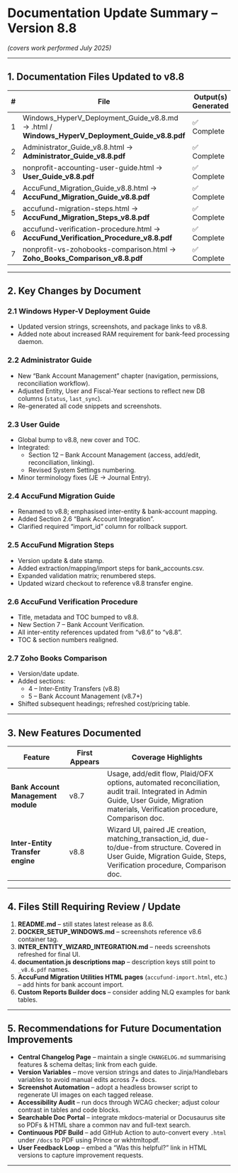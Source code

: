 # Documentation Update Summary – Version 8.8  
*(covers work performed July 2025)*

---

## 1. Documentation Files Updated to v8.8

| # | File | Output(s) Generated | Status |
|---|------|---------------------|--------|
| 1 | Windows_HyperV_Deployment_Guide_v8.8.md → .html / **Windows_HyperV_Deployment_Guide_v8.8.pdf** | ✅ Complete |
| 2 | Administrator_Guide_v8.8.html → **Administrator_Guide_v8.8.pdf** | ✅ Complete |
| 3 | nonprofit-accounting-user-guide.html → **User_Guide_v8.8.pdf** | ✅ Complete |
| 4 | AccuFund_Migration_Guide_v8.8.html → **AccuFund_Migration_Guide_v8.8.pdf** | ✅ Complete |
| 5 | accufund-migration-steps.html → **AccuFund_Migration_Steps_v8.8.pdf** | ✅ Complete |
| 6 | accufund-verification-procedure.html → **AccuFund_Verification_Procedure_v8.8.pdf** | ✅ Complete |
| 7 | nonprofit-vs-zohobooks-comparison.html → **Zoho_Books_Comparison_v8.8.pdf** | ✅ Complete |

---

## 2. Key Changes by Document

### 2.1 Windows Hyper-V Deployment Guide
* Updated version strings, screenshots, and package links to v8.8.
* Added note about increased RAM requirement for bank-feed processing daemon.

### 2.2 Administrator Guide
* New “Bank Account Management” chapter (navigation, permissions, reconciliation workflow).
* Adjusted Entity, User and Fiscal-Year sections to reflect new DB columns (`status`, `last_sync`).
* Re-generated all code snippets and screenshots.

### 2.3 User Guide
* Global bump to v8.8, new cover and TOC.
* Integrated:
  * Section 12 – Bank Account Management (access, add/edit, reconciliation, linking).
  * Revised System Settings numbering.
* Minor terminology fixes (JE → Journal Entry).

### 2.4 AccuFund Migration Guide
* Renamed to v8.8; emphasised inter-entity & bank-account mapping.
* Added Section 2.6 “Bank Account Integration”.
* Clarified required “import_id” column for rollback support.

### 2.5 AccuFund Migration Steps
* Version update & date stamp.
* Added extraction/mapping/import steps for bank_accounts.csv.
* Expanded validation matrix; renumbered steps.
* Updated wizard checkout to reference v8.8 transfer engine.

### 2.6 AccuFund Verification Procedure
* Title, metadata and TOC bumped to v8.8.
* New Section 7 – Bank Account Verification.
* All inter-entity references updated from “v8.6” to “v8.8”.
* TOC & section numbers realigned.

### 2.7 Zoho Books Comparison
* Version/date update.
* Added sections:
  * 4 – Inter-Entity Transfers (v8.8)
  * 5 – Bank Account Management (v8.7+)
* Shifted subsequent headings; refreshed cost/pricing table.

---

## 3. New Features Documented

| Feature | First Appears | Coverage Highlights |
|---------|---------------|---------------------|
| **Bank Account Management module** | v8.7 | Usage, add/edit flow, Plaid/OFX options, automated reconciliation, audit trail. Integrated in Admin Guide, User Guide, Migration materials, Verification procedure, Comparison doc. |
| **Inter-Entity Transfer engine** | v8.8 | Wizard UI, paired JE creation, matching_transaction_id, due-to/due-from structure. Covered in User Guide, Migration Guide, Steps, Verification procedure, Comparison doc. |

---

## 4. Files Still Requiring Review / Update

1. **README.md** – still states latest release as 8.6.  
2. **DOCKER_SETUP_WINDOWS.md** – screenshots reference v8.6 container tag.  
3. **INTER_ENTITY_WIZARD_INTEGRATION.md** – needs screenshots refreshed for final UI.  
4. **documentation.js descriptions map** – description keys still point to `_v8.6.pdf` names.  
5. **AccuFund Migration Utilities HTML pages** (`accufund-import.html`, etc.) – add hints for bank account import.  
6. **Custom Reports Builder docs** – consider adding NLQ examples for bank tables.

---

## 5. Recommendations for Future Documentation Improvements

* **Central Changelog Page** – maintain a single `CHANGELOG.md` summarising features & schema deltas; link from each guide.
* **Version Variables** – move version strings and dates to Jinja/Handlebars variables to avoid manual edits across 7+ docs.
* **Screenshot Automation** – adopt a headless browser script to regenerate UI images on each tagged release.
* **Accessibility Audit** – run docs through WCAG checker; adjust colour contrast in tables and code blocks.
* **Searchable Doc Portal** – integrate mkdocs-material or Docusaurus site so PDFs & HTML share a common nav and full-text search.
* **Continuous PDF Build** – add GitHub Action to auto-convert every `.html` under `/docs` to PDF using Prince or wkhtmltopdf.
* **User Feedback Loop** – embed a “Was this helpful?” link in HTML versions to capture improvement requests.

---
